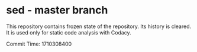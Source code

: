 # sed - master branch

This repository contains frozen state of the repository.
Its history is cleared. It is used only for static code
analysis with Codacy.

Commit Time: 1710308400